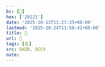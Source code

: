 ```yaml
---
bc: [𠄡]
hex: ['20121']
date: '2025-10-13T11:27:35+08:00'
lastmod: '2025-10-24T11:50:42+08:00'
title: 󰘧
url: 󰘧
tags: [五]
src: GHZR, DCCV
note:
---
```

